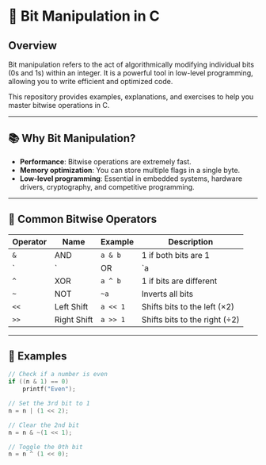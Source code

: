 # 🔧 Bit Manipulation in C

## Overview

Bit manipulation refers to the act of algorithmically modifying individual bits (0s and 1s) within an integer. It is a powerful tool in low-level programming, allowing you to write efficient and optimized code.

This repository provides examples, explanations, and exercises to help you master bitwise operations in C.

---

## 📚 Why Bit Manipulation?

- **Performance**: Bitwise operations are extremely fast.
- **Memory optimization**: You can store multiple flags in a single byte.
- **Low-level programming**: Essential in embedded systems, hardware drivers, cryptography, and competitive programming.

---

## 🧠 Common Bitwise Operators

| Operator | Name         | Example | Description                          |
|----------|--------------|---------|--------------------------------------|
| `&`      | AND          | `a & b` | 1 if both bits are 1                 |
| `|`      | OR           | `a | b` | 1 if at least one bit is 1           |
| `^`      | XOR          | `a ^ b` | 1 if bits are different              |
| `~`      | NOT          | `~a`   | Inverts all bits                     |
| `<<`     | Left Shift   | `a << 1` | Shifts bits to the left (×2)        |
| `>>`     | Right Shift  | `a >> 1` | Shifts bits to the right (÷2)       |

---

## 🔢 Examples

```c
// Check if a number is even
if ((n & 1) == 0)
    printf("Even");

// Set the 3rd bit to 1
n = n | (1 << 2);

// Clear the 2nd bit
n = n & ~(1 << 1);

// Toggle the 0th bit
n = n ^ (1 << 0);
